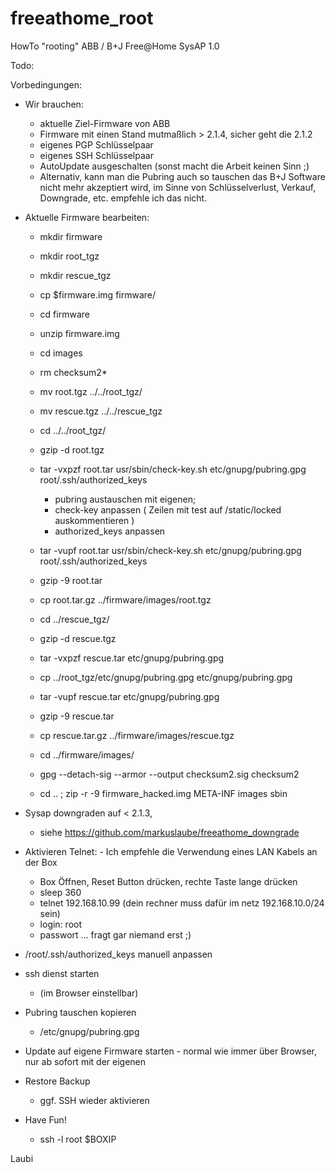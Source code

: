# freeathome_root
HowTo "rooting" ABB / B+J Free@Home SysAP 1.0

Todo:

Vorbedingungen:
- Wir brauchen:
	- aktuelle Ziel-Firmware von ABB
	- Firmware mit einen Stand mutmaßlich > 2.1.4, sicher geht die 2.1.2
	- eigenes PGP Schlüsselpaar 
	- eigenes SSH Schlüsselpaar
	- AutoUpdate ausgeschalten (sonst macht die Arbeit keinen Sinn ;)
	- Alternativ, kann man die Pubring auch so tauschen das B+J Software nicht mehr akzeptiert wird, 
	  im Sinne von Schlüsselverlust, Verkauf, Downgrade, etc. empfehle ich das nicht.

- Aktuelle Firmware bearbeiten:
	- mkdir firmware
	- mkdir root_tgz
	- mkdir rescue_tgz
	- cp $firmware.img firmware/
	- cd firmware
	- unzip firmware.img
	- cd images
	- rm checksum2*
	- mv root.tgz ../../root_tgz/
	- mv rescue.tgz ../../rescue_tgz
	- cd ../../root_tgz/
	- gzip -d root.tgz
	- tar -vxpzf root.tar usr/sbin/check-key.sh etc/gnupg/pubring.gpg root/.ssh/authorized_keys

		- pubring austauschen mit eigenen; 
		- check-key anpassen ( Zeilen mit test auf /static/locked auskommentieren ) 
		- authorized_keys anpassen

	- tar -vupf root.tar usr/sbin/check-key.sh etc/gnupg/pubring.gpg root/.ssh/authorized_keys
	- gzip -9 root.tar
	- cp root.tar.gz ../firmware/images/root.tgz
	- cd ../rescue_tgz/
	- gzip -d rescue.tgz
	- tar -vxpzf rescue.tar etc/gnupg/pubring.gpg
	- cp ../root_tgz/etc/gnupg/pubring.gpg  etc/gnupg/pubring.gpg
	- tar -vupf rescue.tar etc/gnupg/pubring.gpg
	- gzip -9 rescue.tar
	- cp rescue.tar.gz ../firmware/images/rescue.tgz
	- cd ../firmware/images/
	- gpg --detach-sig --armor --output checksum2.sig checksum2
	- cd .. ; zip -r -9 firmware_hacked.img META-INF images sbin

- Sysap downgraden auf < 2.1.3, 
	- siehe https://github.com/markuslaube/freeathome_downgrade

- Aktivieren Telnet:
        - Ich empfehle die Verwendung eines LAN Kabels an der Box
	- Box Öffnen, Reset Button drücken, rechte Taste lange drücken
	- sleep 360
	- telnet 192.168.10.99 (dein rechner muss dafür  im netz 192.168.10.0/24 sein)
	- login: root
	- passwort ... fragt gar niemand erst ;)

- /root/.ssh/authorized_keys manuell anpassen

- ssh dienst starten 
 	- (im Browser einstellbar)
- Pubring tauschen kopieren
	- /etc/gnupg/pubring.gpg  

- Update auf eigene Firmware starten
        - normal wie immer über Browser, nur ab sofort mit der eigenen

- Restore Backup
	- ggf. SSH wieder aktivieren

- Have Fun!
	- ssh -l root $BOXIP

Laubi

